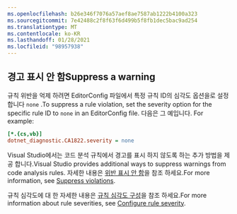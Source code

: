 ```yaml
---
ms.openlocfilehash: b26e346f7076a57aef8ae7587ab1222b4100a323
ms.sourcegitcommit: 7e42488c2f8f63f6d499b5f8fb1dec5bac9ad254
ms.translationtype: MT
ms.contentlocale: ko-KR
ms.lasthandoff: 01/28/2021
ms.locfileid: "98957938"
---
```

## <a name="suppress-a-warning"></a><span data-ttu-id="2eb51-101">경고 표시 안 함</span><span class="sxs-lookup"><span data-stu-id="2eb51-101">Suppress a warning</span></span>

<span data-ttu-id="2eb51-102">규칙 위반을 억제 하려면 EditorConfig 파일에서 특정 규칙 ID의 심각도 옵션을로 설정 합니다 `none` .</span><span class="sxs-lookup"><span data-stu-id="2eb51-102">To suppress a rule violation, set the severity option for the specific rule ID to `none` in an EditorConfig file.</span></span> <span data-ttu-id="2eb51-103">다음은 그 예입니다. </span><span class="sxs-lookup"><span data-stu-id="2eb51-103">For example:</span></span>

```ini
[*.{cs,vb}]
dotnet_diagnostic.CA1822.severity = none
```

<span data-ttu-id="2eb51-104">Visual Studio에서는 코드 분석 규칙에서 경고를 표시 하지 않도록 하는 추가 방법을 제공 합니다.</span><span class="sxs-lookup"><span data-stu-id="2eb51-104">Visual Studio provides additional ways to suppress warnings from code analysis rules.</span></span> <span data-ttu-id="2eb51-105">자세한 내용은 [위반 표시 안 함](/visualstudio/code-quality/use-roslyn-analyzers#suppress-violations)을 참조 하세요.</span><span class="sxs-lookup"><span data-stu-id="2eb51-105">For more information, see [Suppress violations](/visualstudio/code-quality/use-roslyn-analyzers#suppress-violations).</span></span>

<span data-ttu-id="2eb51-106">규칙 심각도에 대 한 자세한 내용은 [규칙 심각도 구성](~/docs/fundamentals/code-analysis/configuration-options.md#severity-level)을 참조 하세요.</span><span class="sxs-lookup"><span data-stu-id="2eb51-106">For more information about rule severities, see [Configure rule severity](~/docs/fundamentals/code-analysis/configuration-options.md#severity-level).</span></span>
